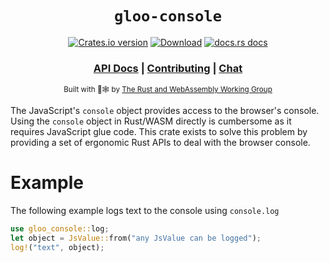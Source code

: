 <div align="center">

  <h1><code>gloo-console</code></h1>

  <p>
    <a href="https://crates.io/crates/gloo-console"><img src="https://img.shields.io/crates/v/gloo-console.svg?style=flat-square" alt="Crates.io version" /></a>
    <a href="https://crates.io/crates/gloo-console"><img src="https://img.shields.io/crates/d/gloo-console.svg?style=flat-square" alt="Download" /></a>
    <a href="https://docs.rs/gloo-console"><img src="https://img.shields.io/badge/docs-latest-blue.svg?style=flat-square" alt="docs.rs docs" /></a>
  </p>

  <h3>
    <a href="https://docs.rs/gloo-console">API Docs</a>
    <span> | </span>
    <a href="https://github.com/rustwasm/gloo/blob/master/CONTRIBUTING.md">Contributing</a>
    <span> | </span>
    <a href="https://discordapp.com/channels/442252698964721669/443151097398296587">Chat</a>
  </h3>

<sub>Built with 🦀🕸 by <a href="https://rustwasm.github.io/">The Rust and WebAssembly Working Group</a></sub>
</div>

The JavaScript's `console` object provides access to the browser's console.
Using the `console` object in Rust/WASM directly is cumbersome as it requires JavaScript glue code.
This crate exists to solve this problem by providing a set of ergonomic Rust APIs to deal
with the browser console.

# Example

The following example logs text to the console using `console.log`

```rust
use gloo_console::log;
let object = JsValue::from("any JsValue can be logged");
log!("text", object);
```
